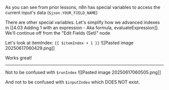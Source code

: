 As you can see from prior lessons, n8n has special variables to access the current input's data (`$json.YOUR_FIELD_NAME`)

There are other special variables. Let's simplify how we advanced indexes in [[4.03 Adding 1 with an expression - Aka formula, evaluateExpression]]. We'll continue off from the "Edit Fields (Set)" node

Let's look at itemIndex:
`{{ $itemIndex + 1 }}`
![[Pasted image 20250617060429.png]]

Works great!

---

Not to be confused with `$runIndex`
![[Pasted image 20250617060505.png]]

And not to be confused with `$inputIndex` which DOES NOT exist.
